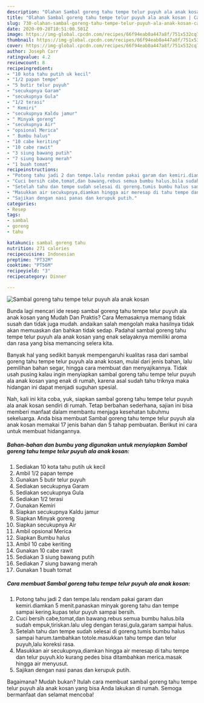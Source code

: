 ```yaml
---
description: "Olahan Sambal goreng tahu tempe telur puyuh ala anak kosan | Cara Masak Sambal goreng tahu tempe telur puyuh ala anak kosan Yang Menggugah Selera"
title: "Olahan Sambal goreng tahu tempe telur puyuh ala anak kosan | Cara Masak Sambal goreng tahu tempe telur puyuh ala anak kosan Yang Menggugah Selera"
slug: 730-olahan-sambal-goreng-tahu-tempe-telur-puyuh-ala-anak-kosan-cara-masak-sambal-goreng-tahu-tempe-telur-puyuh-ala-anak-kosan-yang-menggugah-selera
date: 2020-09-28T10:51:00.501Z
image: https://img-global.cpcdn.com/recipes/66f94eab0a447a8f/751x532cq70/sambal-goreng-tahu-tempe-telur-puyuh-ala-anak-kosan-foto-resep-utama.jpg
thumbnail: https://img-global.cpcdn.com/recipes/66f94eab0a447a8f/751x532cq70/sambal-goreng-tahu-tempe-telur-puyuh-ala-anak-kosan-foto-resep-utama.jpg
cover: https://img-global.cpcdn.com/recipes/66f94eab0a447a8f/751x532cq70/sambal-goreng-tahu-tempe-telur-puyuh-ala-anak-kosan-foto-resep-utama.jpg
author: Joseph Carr
ratingvalue: 4.2
reviewcount: 8
recipeingredient:
- "10 kota tahu putih uk kecil"
- "1/2 papan tempe"
- "5 butir telur puyuh"
- "secukupnya Garam"
- "secukupnya Gula"
- "1/2 terasi"
- " Kemiri"
- "secukupnya Kaldu jamur"
- " Minyak goreng"
- "secukupnya Air"
- "opsional Merica"
- " Bumbu halus"
- "10 cabe keriting"
- "10 cabe rawit"
- "3 siung bawang putih"
- "7 siung bawang merah"
- "1 buah tomat"
recipeinstructions:
- "Potong tahu jadi 2 dan tempe.lalu rendam pakai garam dan kemiri.diamkan 5 menit.panaskan minyak goreng tahu dan tempe sampai kering.kupas telur puyuh sampai bersih."
- "Cuci bersih cabe,tomat,dan bawang.rebus semua bumbu halus.bila sudah empuk,tiriskan.lalu uleg dengan terasi,gula,garam sampai halus."
- "Setelah tahu dan tempe sudah selesai di goreng.tumis bumbu halus sampai harum.tambahkan totole.masukkan tahu tempe dan telur puyuh,lalu koreksi rasa."
- "Masukkan air secukupnya,diamkan hingga air meresap di tahu tempe dan telur puyuh.klo kurang pedes bisa ditambahkan merica.masak hingga air menyusut."
- "Sajikan dengan nasi panas dan kerupuk putih."
categories:
- Resep
tags:
- sambal
- goreng
- tahu

katakunci: sambal goreng tahu 
nutrition: 271 calories
recipecuisine: Indonesian
preptime: "PT32M"
cooktime: "PT56M"
recipeyield: "3"
recipecategory: Dinner

---
```



![Sambal goreng tahu tempe telur puyuh ala anak kosan](https://img-global.cpcdn.com/recipes/66f94eab0a447a8f/751x532cq70/sambal-goreng-tahu-tempe-telur-puyuh-ala-anak-kosan-foto-resep-utama.jpg)

Bunda lagi mencari ide resep sambal goreng tahu tempe telur puyuh ala anak kosan yang Mudah Dan Praktis? Cara Memasaknya memang tidak susah dan tidak juga mudah. andaikan salah mengolah maka hasilnya tidak akan memuaskan dan bahkan tidak sedap. Padahal sambal goreng tahu tempe telur puyuh ala anak kosan yang enak selayaknya memiliki aroma dan rasa yang bisa memancing selera kita.

Banyak hal yang sedikit banyak mempengaruhi kualitas rasa dari sambal goreng tahu tempe telur puyuh ala anak kosan, mulai dari jenis bahan, lalu pemilihan bahan segar, hingga cara membuat dan menyajikannya. Tidak usah pusing kalau ingin menyiapkan sambal goreng tahu tempe telur puyuh ala anak kosan yang enak di rumah, karena asal sudah tahu triknya maka hidangan ini dapat menjadi suguhan spesial.




Nah, kali ini kita coba, yuk, siapkan sambal goreng tahu tempe telur puyuh ala anak kosan sendiri di rumah. Tetap berbahan sederhana, sajian ini bisa memberi manfaat dalam membantu menjaga kesehatan tubuhmu sekeluarga. Anda bisa membuat Sambal goreng tahu tempe telur puyuh ala anak kosan memakai 17 jenis bahan dan 5 tahap pembuatan. Berikut ini cara untuk membuat hidangannya.

<!--inarticleads1-->

##### Bahan-bahan dan bumbu yang digunakan untuk menyiapkan Sambal goreng tahu tempe telur puyuh ala anak kosan:

1. Sediakan 10 kota tahu putih uk kecil
1. Ambil 1/2 papan tempe
1. Gunakan 5 butir telur puyuh
1. Sediakan secukupnya Garam
1. Sediakan secukupnya Gula
1. Sediakan 1/2 terasi
1. Gunakan  Kemiri
1. Siapkan secukupnya Kaldu jamur
1. Siapkan  Minyak goreng
1. Siapkan secukupnya Air
1. Ambil opsional Merica
1. Siapkan  Bumbu halus
1. Ambil 10 cabe keriting
1. Gunakan 10 cabe rawit
1. Sediakan 3 siung bawang putih
1. Sediakan 7 siung bawang merah
1. Gunakan 1 buah tomat




<!--inarticleads2-->

##### Cara membuat Sambal goreng tahu tempe telur puyuh ala anak kosan:

1. Potong tahu jadi 2 dan tempe.lalu rendam pakai garam dan kemiri.diamkan 5 menit.panaskan minyak goreng tahu dan tempe sampai kering.kupas telur puyuh sampai bersih.
1. Cuci bersih cabe,tomat,dan bawang.rebus semua bumbu halus.bila sudah empuk,tiriskan.lalu uleg dengan terasi,gula,garam sampai halus.
1. Setelah tahu dan tempe sudah selesai di goreng.tumis bumbu halus sampai harum.tambahkan totole.masukkan tahu tempe dan telur puyuh,lalu koreksi rasa.
1. Masukkan air secukupnya,diamkan hingga air meresap di tahu tempe dan telur puyuh.klo kurang pedes bisa ditambahkan merica.masak hingga air menyusut.
1. Sajikan dengan nasi panas dan kerupuk putih.




Bagaimana? Mudah bukan? Itulah cara membuat sambal goreng tahu tempe telur puyuh ala anak kosan yang bisa Anda lakukan di rumah. Semoga bermanfaat dan selamat mencoba!
